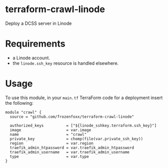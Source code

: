 # terraform-crawl-linode

Deploy a DCSS server in Linode

# Requirements

* a Linode account.
* the `linode.ssh_key` resource is handled elsewhere.

# Usage

To use this module, in your `main.tf` TerraForm code for a deployment insert the following:

``` code
module "crawl" {
  source = "github.com/frozenfoxx/terraform-crawl-linode"

  authorized_keys          = ["${linode_sshkey.terraform.ssh_key}"]
  image                    = var.image
  name                     = "crawl"
  private_key              = chomp(file(var.private_ssh_key))
  region                   = var.region
  traefik_admin_htpassword = var.traefik_admin_htpassword
  traefik_admin_username   = var.traefik_admin_username
  type                     = var.type
}
```
